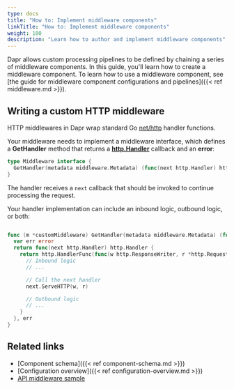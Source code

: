 ```yaml
---
type: docs
title: "How to: Implement middleware components"
linkTitle: "How to: Implement middleware components"
weight: 100
description: "Learn how to author and implement middleware components"
---
```


Dapr allows custom processing pipelines to be defined by chaining a series of middleware components. In this guide, you'll learn how to create a middleware component. To learn how to use a middleware component, see [the guide for middleware component configurations and pipelines]({{< ref middleware.md >}}).

## Writing a custom HTTP middleware

HTTP middlewares in Dapr wrap standard Go [net/http](https://pkg.go.dev/net/http) handler functions.

Your middleware needs to implement a middleware interface, which defines a **GetHandler** method that returns a [**http.Handler**](https://pkg.go.dev/net/http#Handler) callback and an **error**:

```go
type Middleware interface {
  GetHandler(metadata middleware.Metadata) (func(next http.Handler) http.Handler, error)
}
```

The handler receives a `next` callback that should be invoked to continue processing the request.

Your handler implementation can include an inbound logic, outbound logic, or both:

```go

func (m *customMiddleware) GetHandler(metadata middleware.Metadata) (func(next http.Handler) http.Handler, error) {
  var err error
  return func(next http.Handler) http.Handler {
    return http.HandlerFunc(func(w http.ResponseWriter, r *http.Request) {
      // Inbound logic
      // ...

      // Call the next handler
      next.ServeHTTP(w, r)

      // Outbound logic
      // ...
    }
  }, err
}
```

## Related links

- [Component schema]({{< ref component-schema.md >}})
- [Configuration overview]({{< ref configuration-overview.md >}})
- [API middleware sample](https://github.com/dapr/samples/tree/master/middleware-oauth-google)
